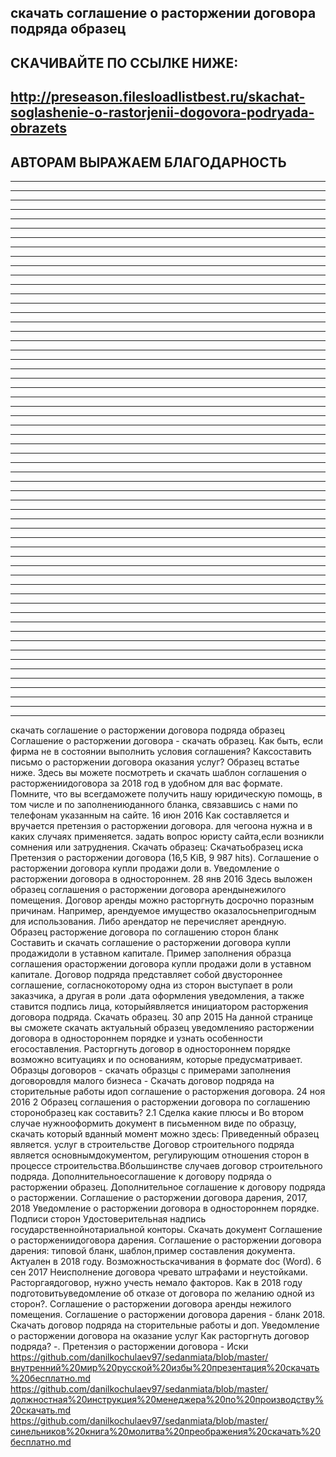 скачать соглашение о расторжении договора подряда образец
--------------------------------------------------
СКАЧИВАЙТЕ ПО ССЫЛКЕ НИЖЕ:
--------------------------------------------------
http://preseason.filesloadlistbest.ru/skachat-soglashenie-o-rastorjenii-dogovora-podryada-obrazets
--------------------------------------------------
АВТОРАМ ВЫРАЖАЕМ БЛАГОДАРНОСТЬ
--------------------------------------------------
--------------------------------------------------
--------------------------------------------------
--------------------------------------------------
--------------------------------------------------
--------------------------------------------------
--------------------------------------------------
--------------------------------------------------
--------------------------------------------------
--------------------------------------------------
--------------------------------------------------
--------------------------------------------------
--------------------------------------------------
--------------------------------------------------
--------------------------------------------------
--------------------------------------------------
--------------------------------------------------
--------------------------------------------------
--------------------------------------------------
--------------------------------------------------
--------------------------------------------------
--------------------------------------------------
--------------------------------------------------
--------------------------------------------------
--------------------------------------------------
--------------------------------------------------
--------------------------------------------------
--------------------------------------------------
--------------------------------------------------
--------------------------------------------------
--------------------------------------------------
--------------------------------------------------
--------------------------------------------------
--------------------------------------------------
--------------------------------------------------
--------------------------------------------------
--------------------------------------------------
--------------------------------------------------
--------------------------------------------------
--------------------------------------------------
--------------------------------------------------
--------------------------------------------------
--------------------------------------------------
--------------------------------------------------
--------------------------------------------------
--------------------------------------------------
--------------------------------------------------
--------------------------------------------------
--------------------------------------------------
--------------------------------------------------
--------------------------------------------------
--------------------------------------------------
--------------------------------------------------
--------------------------------------------------
--------------------------------------------------
--------------------------------------------------
--------------------------------------------------
--------------------------------------------------
--------------------------------------------------
скачать соглашение о расторжении договора подряда образец Соглашение о расторжении договора - скачать образец. Как быть, если фирма не в состоянии выполнить условия соглашения? Каксоставить письмо о расторжении договора оказания услуг? Образец встатье ниже. Здесь вы можете посмотреть и скачать шаблон соглашения о расторжениидоговора за 2018 год в удобном для вас формате. Помните, что вы всегдаможете получить нашу юридическую помощь, в том числе и по заполнениюданного бланка, связавшись с нами по телефонам указанным на сайте. 16 июн 2016  Как составляется и вручается претензия о расторжении договора. для чегоона нужна и в каких случаях применяется.  задать вопрос юристу сайта,если возникли сомнения или затруднения. Скачать образец: Скачатьобразец иска Претензия о расторжении договора (16,5 KiB, 9 987 hits). Соглашение о расторжении договора купли продажи доли в. Уведомление о расторжении договора в одностороннем. 28 янв 2016  Здесь выложен образец соглашения о расторжении договора арендынежилого помещения. Договор аренды можно расторгнуть досрочно поразным причинам. Например, арендуемое имущество оказалосьнепригодным для использования. Либо арендатор не перечисляет арендную. Образец расторжение договора по соглашению сторон бланк
Составить и скачать соглашение о расторжении договора купли продажидоли в уставном капитале. Пример заполнения образца соглашения орасторжении договора купли продажи доли в уставном капитале. Договор подряда представляет собой двустороннее соглашение, согласнокоторому одна из сторон выступает в роли заказчика, а другая в роли .дата оформления уведомления, а также ставится подпись лица, которыйявляется инициатором расторжения договора подряда. Скачать образец. 30 апр 2015  На данной странице вы сможете скачать актуальный образец уведомленияо расторжении договора в одностороннем порядке и узнать особенности егосоставления. Расторгнуть договор в одностороннем порядке возможно вситуациях и по основаниям, которые предусматривает. Образцы договоров - скачать образцы с примерами заполнения договоровдля малого бизнеса - Скачать договор подряда на сторительные работы идоп соглашение о расторжения договора. 24 ноя 2016  2 Образец соглашения о расторжении договора по соглашению сторонобразец как составить? 2.1 Сделка какие плюсы и  Во втором случае нужнооформить документ в письменном виде по образцу, скачать который вданный момент можно здесь: Приведенный образец является. услуг в строительстве Договор строительного подряда является основнымдокументом, регулирующим отношения сторон в процессе строительства.Вбольшинстве случаев договор строительного подряда.  Дополнительноесоглашение к договору подряда о расторжении образец. Дополнительное соглашение к договору подряда о расторжении. Соглашение о расторжении договора дарения, 2017, 2018
Уведомление о расторжении договора в одностороннем порядке. Подписи сторон Удостоверительная надпись государственнойнотариальной конторы. Скачать документ Соглашение о расторжениидоговора дарения. Соглашение о расторжении договора дарения: типовой бланк, шаблон,пример составления документа. Актуален в 2018 году. Возможностьскачивания в формате doc (Word). 6 сен 2017  Неисполнение договора чревато штрафами и неустойками. Расторгаядоговор, нужно учесть немало факторов. Как в 2018 году подготовитьуведомление об отказе от договора по желанию одной из сторон?. Соглашение о расторжении договора аренды нежилого помещения. Соглашение о расторжении договора дарения - бланк 2018. Скачать договор подряда на сторительные работы и доп. Уведомление о расторжении договора на оказание услуг
Как расторгнуть договор подряда? -. Претензия о расторжении договора - Иски
https://github.com/danilkochulaev97/sedanmiata/blob/master/внутренний%20мир%20русской%20избы%20презентация%20скачать%20бесплатно.md
https://github.com/danilkochulaev97/sedanmiata/blob/master/должностная%20инструкция%20менеджера%20по%20производству%20скачать.md
https://github.com/danilkochulaev97/sedanmiata/blob/master/синельников%20книга%20молитва%20преображения%20скачать%20бесплатно.md